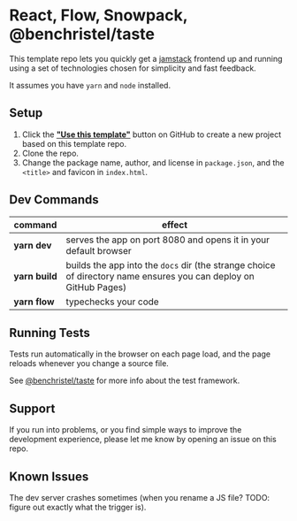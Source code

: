 # React, Flow, Snowpack, @benchristel/taste

This template repo lets you quickly get a
[jamstack](https://jamstack.org/) frontend up and running
using a set of technologies chosen for simplicity and fast
feedback.

It assumes you have `yarn` and `node` installed.

## Setup

1. Click the [**"Use this template"**](https://github.com/benchristel/react-flow-snowpack-taste/generate) button on GitHub to create a new project based on this template repo.
1. Clone the repo.
1. Change the package name, author, and license in `package.json`, and the `<title>` and favicon in `index.html`.

## Dev Commands

| command | effect |
| ------- | ------- |
| **yarn&nbsp;dev** | serves the app on port 8080 and opens it in your default browser |
| **yarn&nbsp;build** | builds the app into the `docs` dir (the strange choice of directory name ensures you can deploy on GitHub Pages) |
| **yarn&nbsp;flow** | typechecks your code |

## Running Tests

Tests run automatically in the browser on each page load,
and the page reloads whenever you change a source file.

See [@benchristel/taste](https://npmjs.com/package/@benchristel/taste) for more info about the test framework.

## Support

If you run into problems, or you find simple ways to improve
the development experience, please let me know by opening
an issue on this repo.

## Known Issues

The dev server crashes sometimes (when you rename a JS file? TODO: figure out exactly what the trigger is).
